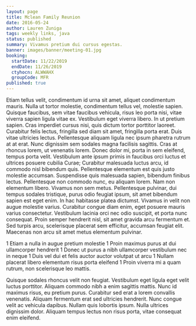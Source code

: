 ```yaml
---
layout: page
title: Mclean Family Reunion
date: 2016-05-24
author: Lauren Zuniga
tags: weekly links, java
status: published
summary: Vivamus pretium dui cursus egestas.
banner: images/banner/meeting-01.jpg
booking:
  startDate: 11/22/2019
  endDate: 11/26/2019
  ctyhocn: ALWWAHX
  groupCode: MFR
published: true
---
```

Etiam tellus velit, condimentum id urna sit amet, aliquet condimentum mauris. Nulla ut tortor molestie, condimentum tellus vel, molestie sapien. Quisque faucibus, sem vitae faucibus vehicula, risus leo porta nisi, vitae viverra sapien ligula vitae ex. Vestibulum eget viverra libero. In ut pretium sapien. Cras imperdiet cursus nisi, quis dictum tortor porttitor laoreet. Curabitur felis lectus, fringilla sed diam sit amet, fringilla porta erat. Duis vitae ultricies lectus. Pellentesque aliquam ligula nec ipsum pharetra rutrum at at erat. Nunc dignissim sem sodales magna facilisis sagittis. Cras at rhoncus lorem, ut venenatis lorem. Donec dolor mi, porta in sem eleifend, tempus porta velit. Vestibulum ante ipsum primis in faucibus orci luctus et ultrices posuere cubilia Curae;
Curabitur malesuada luctus arcu, id commodo nisl bibendum quis. Pellentesque elementum est quis justo molestie accumsan. Suspendisse quis malesuada sapien, bibendum finibus lectus. Pellentesque non commodo nunc, eu aliquam lorem. Nam non elementum libero. Vivamus non sem metus. Pellentesque pulvinar, dui tempus sodales tristique, purus odio feugiat ipsum, sit amet bibendum sapien est eget enim. In hac habitasse platea dictumst. Vivamus in velit non augue molestie varius. Curabitur congue diam enim, eget posuere mauris varius consectetur. Vestibulum lacinia orci nec odio suscipit, et porta nunc consequat. Proin semper hendrerit nisl, sit amet gravida arcu fermentum et. Sed turpis arcu, scelerisque placerat sem efficitur, accumsan feugiat elit. Maecenas non arcu sit amet metus elementum pulvinar.

1 Etiam a nulla in augue pretium molestie
1 Proin maximus purus at dui ullamcorper hendrerit
1 Donec ut purus a nibh ullamcorper vestibulum nec in neque
1 Duis vel dui et felis auctor auctor volutpat ut arcu
1 Nullam placerat libero elementum risus porta eleifend
1 Proin viverra mi a quam rutrum, non scelerisque leo mattis.

Quisque sodales rhoncus velit non feugiat. Vestibulum eget ligula eget velit luctus porttitor. Aliquam commodo nibh a enim sagittis mattis. Nunc id maximus risus, eu pretium purus. Curabitur sed erat a lorem convallis venenatis. Aliquam fermentum erat sed ultricies hendrerit. Nunc congue velit ac vehicula dapibus. Nullam quis lobortis ipsum. Nulla ultrices dignissim dolor. Aliquam tempus lectus non risus porta, vitae consequat enim eleifend.

